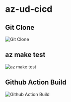 # az-ud-cicd

## Git Clone
![Git Clone](https://github.com/user-attachments/assets/4da84f4b-bfcd-4137-a221-4751751af6e6)

## az make test
![az make test](https://github.com/user-attachments/assets/29ed23ff-dd38-415f-93c7-3d78bc1be27e)

## Github Action Build
![Github Action Build](https://github.com/user-attachments/assets/c03664c0-1ff9-4395-b2cd-2aad11878507)

